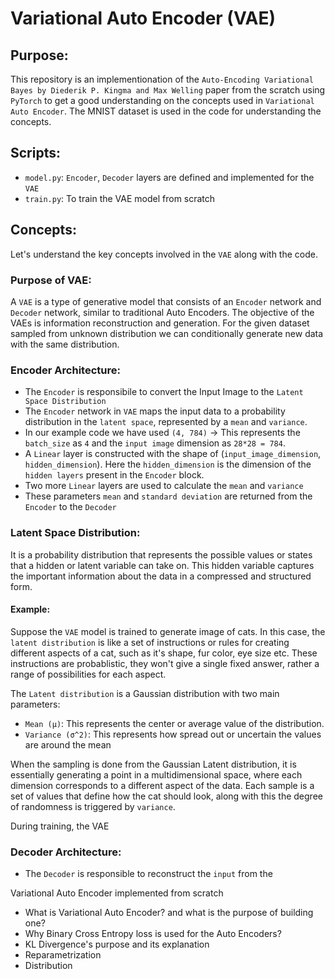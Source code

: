 # Variational Auto Encoder (VAE)

## Purpose:
This repository is an implementionation of the `Auto-Encoding Variational Bayes by Diederik P. Kingma and Max Welling` paper from the scratch using `PyTorch` to get a good understanding on the concepts used in `Variational Auto Encoder`. The MNIST dataset is used in the code for understanding the concepts.

## Scripts:
- `model.py`: `Encoder`, `Decoder` layers are defined and implemented for the `VAE`
- `train.py`: To train the VAE model from scratch

## Concepts:
Let's understand the key concepts involved in the `VAE` along with the code.

### Purpose of VAE:

A `VAE` is a type of generative model that consists of an `Encoder` network and `Decoder` network, similar to traditional Auto Encoders. The objective of the VAEs is information reconstruction and generation. For the given dataset sampled from unknown distribution we can conditionally generate new data with the same distribution.

### Encoder Architecture:

- The `Encoder` is responsibile to convert the Input Image to the `Latent Space Distribution`
- The `Encoder` network in `VAE` maps the input data to a probability distribution in the `latent space`, represented by a `mean` and `variance`.
- In our example code we have used `(4, 784)` -> This represents the `batch_size` as `4` and the `input image` dimension as `28*28 = 784`.
- A `Linear` layer is constructed with the shape of (`input_image_dimension`, `hidden_dimension`). Here the `hidden_dimension` is the dimension of the `hidden layers` present in the `Encoder` block.
- Two more `Linear` layers are used to calculate the `mean` and `variance`
- These parameters `mean` and `standard deviation` are returned from the `Encoder` to the `Decoder`

### Latent Space Distribution:

It is a probability distribution that represents the possible values or states that a hidden or latent variable can take on. This hidden variable captures the important information about the data in a compressed and structured form.

#### Example:

Suppose the `VAE` model is trained to generate image of cats. In this case, the `latent distribution` is like a set of instructions or rules for creating different aspects of a cat, such as it's shape, fur color, eye size etc. These instructions are probablistic, they won't give  a single fixed answer, rather a range of possibilities for each aspect.

The `Latent distribution` is a Gaussian distribution with two main parameters:

- `Mean (μ)`: This represents the center or average value of the distribution.
- `Variance (σ^2)`: This represents how spread out or uncertain the values are around the mean

When the sampling is done from the Gaussian Latent distribution, it is essentially generating a point in a multidimensional space, where each dimension corresponds to a different aspect of the data. Each sample is a set of values that define how the cat should look, along with this the degree of randomness is triggered by `variance`.

During training, the VAE 


### Decoder Architecture:

- The `Decoder` is responsible to reconstruct the `input` from the 


Variational Auto Encoder implemented from scratch

- What is Variational Auto Encoder? and what is the purpose of building one?
- Why Binary Cross Entropy loss is used for the Auto Encoders?
- KL Divergence's purpose and its explanation
- Reparametrization
- Distribution

